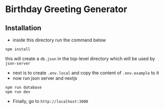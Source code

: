 # Birthday Greeting Generator

## Installation

- inside this directory run the command below

```
npm install
```

this will create a `db.json` in the top-level directory which will be used by `json-server`

- next is to create `.env.local` and copy the content of `.env.example` to it
- now run json server and nextjs

```
npm run database
npm run dev
```

- Finally, go to `http://localhost:3000`
